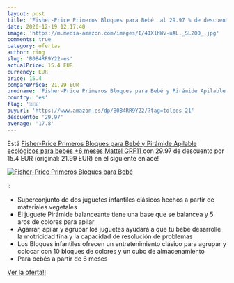 ```yaml
---
layout: post
title: 'Fisher-Price Primeros Bloques para Bebé  al 29.97 % de descuento'
date: 2020-12-19 12:17:40
image: 'https://m.media-amazon.com/images/I/41X1hWv-uAL._SL200_.jpg'
comments: true
category: ofertas
author: ring
slug: 'B084RR9Y22-es'
actualPrice: 15.4 EUR
currency: EUR
price: 15.4
comparePrice: 21.99 EUR
prodname: 'Fisher-Price Primeros Bloques para Bebé y Pirámide Apilable ecológicos  para bebés +6 meses  Mattel GRF11 '
country: 'es'
flag: '🇪🇸'
buyurl: 'https://www.amazon.es/dp/B084RR9Y22/?tag=tolees-21'
descuento: '29.97'
average: '17.8'
---
```


Está [Fisher-Price Primeros Bloques para Bebé y Pirámide Apilable ecológicos  para bebés +6 meses  Mattel GRF11 ](https://www.amazon.es/dp/B084RR9Y22/?tag=tolees-21) con 29.97 de descuento por 15.4 EUR (original: 21.99 EUR) en el siguiente enlace!

[![Fisher-Price Primeros Bloques para Bebé ](https://m.media-amazon.com/images/I/41X1hWv-uAL._SL200_.jpg)](https://www.amazon.es/dp/B084RR9Y22/?tag=tolees-21)

ℹ️:

- Superconjunto de dos juguetes infantiles clásicos hechos a partir de materiales vegetales
- El juguete Pirámide balanceante tiene una base que se balancea y 5 aros de colores para apilar
- Agarrar, apilar y agrupar los juguetes ayudará a que tu bebé desarrolle la motricidad fina y la capacidad de resolución de problemas
- Los Bloques infantiles ofrecen un entretenimiento clásico para agrupar y colocar con 10 bloques de colores y un cubo de almacenamiento
- Para bebés a partir de 6 meses

[Ver la oferta!!](https://www.amazon.es/dp/B084RR9Y22/?tag=tolees-21)
